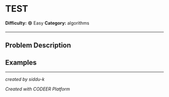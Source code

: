 # TEST

**Difficulty:** 🟢 Easy
**Category:** algorithms

---

## Problem Description



## Examples

---

*created by siddu-k*

*Created with CODEER Platform*
